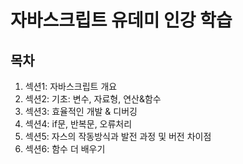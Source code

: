 # 자바스크립트 유데미 인강 학습

## 목차

1. 섹션1: 자바스크립트 개요
2. 섹션2: 기초: 변수, 자료형, 연산&함수
3. 섹션3: 효율적인 개발 & 디버깅
4. 섹션4: if문, 반복문, 오류처리
5. 섹션5: 자스의 작동방식과 발전 과정 및 버전 차이점
6. 섹션6: 함수 더 배우기
